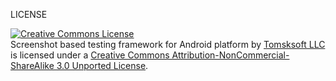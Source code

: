 LICENSE

<a rel="license" href="http://creativecommons.org/licenses/by-nc-sa/3.0/deed.en_US">
<img alt="Creative Commons License" style="border-width:0" src="http://i.creativecommons.org/l/by-nc-sa/3.0/88x31.png" />
</a>
<br />
<span xmlns:dct="http://purl.org/dc/terms/" property="dct:title">
  Screenshot based testing framework for Android platform
</span>
by
<a xmlns:cc="http://creativecommons.org/ns#" href="http://tomsksoft.com" property="cc:attributionName" rel="cc:attributionURL">
  Tomsksoft LLC
</a>
is licensed under a
<a rel="license" href="http://creativecommons.org/licenses/by-nc-sa/3.0/deed.en_US">
  Creative Commons Attribution-NonCommercial-ShareAlike 3.0 Unported License</a>.
